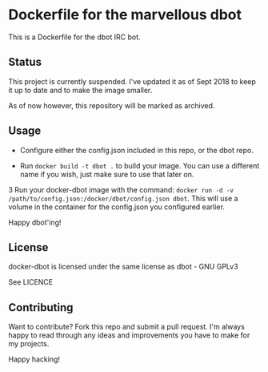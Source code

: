 Dockerfile for the marvellous dbot
=============================================

This is a Dockerfile for the dbot IRC bot.

## Status

This project is currently suspended. I've updated it as of Sept 2018 to keep it
up to date and to make the image smaller.

As of now however, this repository will be marked as archived.

## Usage

- Configure either the config.json included in this repo, or the dbot
   repo.

- Run `docker build -t dbot .` to build your image. You can use a
   different name if you wish, just make sure to use that later on.

3 Run your docker-dbot image with the command:
  `docker run -d -v /path/to/config.json:/docker/dbot/config.json dbot`.
  This will use a volume in the container for the config.json you
  configured earlier.

Happy dbot'ing!

## License

docker-dbot is licensed under the same license as dbot - GNU GPLv3

See LICENCE

## Contributing

Want to contribute? Fork this repo and submit a pull request. I'm
always happy to read through any ideas and improvements you have to
make for my projects.

Happy hacking!
